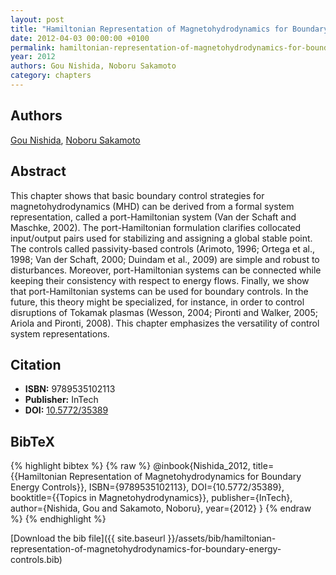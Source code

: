 ```yaml
---
layout: post
title: "Hamiltonian Representation of Magnetohydrodynamics for Boundary Energy Controls"
date: 2012-04-03 00:00:00 +0100
permalink: hamiltonian-representation-of-magnetohydrodynamics-for-boundary-energy-controls
year: 2012
authors: Gou Nishida, Noboru Sakamoto
category: chapters
---
```

 
## Authors
[Gou Nishida](authors/gou-nishida), [Noboru Sakamoto](authors/noboru-sakamoto)
 
## Abstract
This chapter shows that basic boundary control strategies for magnetohydrodynamics (MHD) can be derived from a formal system representation, called a port-Hamiltonian system (Van der Schaft and Maschke, 2002). The port-Hamiltonian formulation clarifies collocated input/output pairs used for stabilizing and assigning a global stable point. The controls called passivity-based controls (Arimoto, 1996; Ortega et al., 1998; Van der Schaft, 2000; Duindam et al., 2009) are simple and robust to disturbances. Moreover, port-Hamiltonian systems can be connected while keeping their consistency with respect to energy flows. Finally, we show that port-Hamiltonian systems can be used for boundary controls. In the future, this theory might be specialized, for instance, in order to control disruptions of Tokamak plasmas (Wesson, 2004; Pironti and Walker, 2005; Ariola and Pironti, 2008). This chapter emphasizes the versatility of control system representations.
 
## Citation
- **ISBN:** 9789535102113
- **Publisher:** InTech
- **DOI:** [10.5772/35389](https://doi.org/10.5772/35389)
 
## BibTeX
{% highlight bibtex %}
{% raw %}
@inbook{Nishida_2012,
  title={{Hamiltonian Representation of Magnetohydrodynamics for Boundary Energy Controls}},
  ISBN={9789535102113},
  DOI={10.5772/35389},
  booktitle={{Topics in Magnetohydrodynamics}},
  publisher={InTech},
  author={Nishida, Gou and Sakamoto, Noboru},
  year={2012}
}
{% endraw %}
{% endhighlight %}
 
[Download the bib file]({{ site.baseurl }}/assets/bib/hamiltonian-representation-of-magnetohydrodynamics-for-boundary-energy-controls.bib)
 
